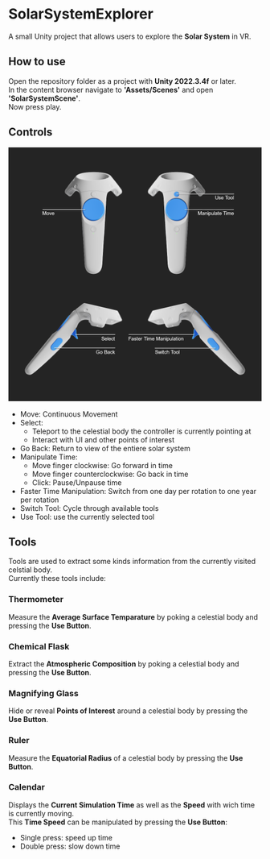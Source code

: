 # SolarSystemExplorer
A small Unity project that allows users to explore the **Solar System** in VR.

## How to use
Open the repository folder as a project with **Unity 2022.3.4f** or later.  
In the content browser navigate to **'Assets/Scenes'** and open **'SolarSystemScene'**.  
Now press play.

## Controls
![Control Layout](pictures/Controls.png)
- Move: Continuous Movement
- Select:
    - Teleport to the celestial body the controller is currently pointing at
    - Interact with UI and other points of interest
- Go Back: Return to view of the entiere solar system
- Manipulate Time:
    - Move finger clockwise: Go forward in time
    - Move finger counterclockwise: Go back in time
    - Click: Pause/Unpause time
- Faster Time Manipulation: Switch from one day per rotation to one year per rotation
- Switch Tool: Cycle through available tools
- Use Tool: use the currently selected tool

## Tools
Tools are used to extract some kinds information from the currently visited celstial body.  
Currently these tools include:

### Thermometer
Measure the **Average Surface Temparature** by poking a celestial body and pressing the **Use Button**.

### Chemical Flask
Extract the **Atmospheric Composition** by poking a celestial body and pressing the **Use Button**.

### Magnifying Glass
Hide or reveal **Points of Interest** around a celestial body by pressing the **Use Button**.

### Ruler
Measure the **Equatorial Radius** of a celestial body by pressing the **Use Button**.

### Calendar
Displays the **Current Simulation Time** as well as the **Speed** with wich time is currently moving.  
This **Time Speed** can be manipulated by pressing the **Use Button**:
- Single press: speed up time
- Double press: slow down time
